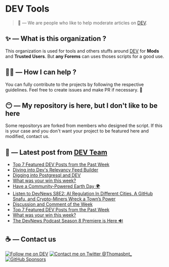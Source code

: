 # DEV Tools

> 🔧 — We are people who like to help moderate articles on [DEV](https://dev.to).

## ✨ — What is this organization ?

This organization is used for tools and others stuffs around [DEV](https://dev.to) for **Mods** and **Trusted Users**. But __any Forems__ can uses thoses scripts for a good use.


## 💪🏼 — How I can help ?

You can fully contribute to the projects by following the respective guidelines. Feel free to create issues and make PR if necessary. 🎉

## 😶 — My repository is here, but I don't like to be here

Some repositorys are forked from members who designed the script. If this is your case and you don't want your project to be featured here and modified, contact us.

## 📝 — Latest post from [DEV Team](https://dev.to/devteam)

<!-- BLOG-POST-LIST:START -->
- [Top 7 Featured DEV Posts from the Past Week](https://dev.to/devteam/top-7-featured-dev-posts-from-the-past-week-1g0f)
- [Diving into Dev&#39;s Relevancy Feed Builder](https://dev.to/devteam/diving-into-devs-relevancy-feed-builder-30m6)
- [Digging into Postgresql and DEV](https://dev.to/devteam/digging-into-postgresql-and-dev-3e43)
- [What was your win this week?](https://dev.to/devteam/what-was-your-win-this-week-1blm)
- [Have a Community-Powered Earth Day 🌍](https://dev.to/devteam/have-a-community-powered-earth-day-5jc)
- [Listen to DevNews S8E2: AI Regulation In Different Cities, A GitHub Snafu, and Crypto-Miners Wreck a Town’s Power](https://dev.to/devteam/listen-to-devnews-s8e2-ai-regulation-in-different-cities-a-github-snafu-and-crypto-miners-wreck-a-towns-power-f6j)
- [Discussion and Comment of the Week](https://dev.to/devteam/discussion-and-comment-of-the-week-22cl)
- [Top 7 Featured DEV Posts from the Past Week](https://dev.to/devteam/top-7-featured-dev-posts-from-the-past-week-18pe)
- [What was your win this week?](https://dev.to/devteam/what-was-your-win-this-week-1lp6)
- [The DevNews Podcast Season 8 Premiere is Here 🔊](https://dev.to/devteam/the-devnews-podcast-season-8-premiere-is-here-4c6m)
<!-- BLOG-POST-LIST:END -->


## ☕ — Contact us

[![Follow me on DEV](https://img.shields.io/badge/dev.to-%2308090A.svg?&style=for-the-badge&logo=dev.to&logoColor=white&alt=devto)](https://dev.to/thomasbnt)
[![Contact me on Twitter @Thomasbnt_](https://img.shields.io/badge/Contact%20me%20on%20Twitter-%231DA1F2.svg?&style=for-the-badge&logo=twitter&logoColor=white&alt=twitter)](https://twitter.com/messages/1142357270-1142357270?text=Hello,%20I%20contact%20you%20from%20devtotools%20&recipient_id=1142357270) [![GitHub Sponsors](https://img.shields.io/badge/Sponsor%20me-%23EA54AE.svg?&style=for-the-badge&logo=github-sponsors&logoColor=white)](https://github.com/sponsors/thomasbnt)


